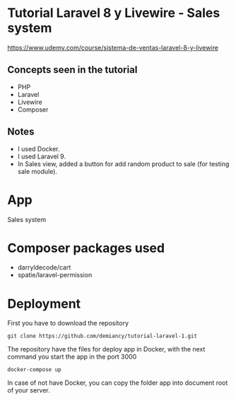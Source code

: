 # Tutorial Laravel 8 y Livewire - Sales system

https://www.udemy.com/course/sistema-de-ventas-laravel-8-y-livewire

## Concepts seen in the tutorial 
* PHP
* Laravel
* Livewire
* Composer

## Notes
* I used Docker.
* I used Laravel 9.
* In Sales view, added a button for add random product to sale (for testing sale module).

# App
Sales system

# Composer packages used
* darryldecode/cart
* spatie/laravel-permission

# Deployment

First you have to download the repository 

    git clone https://github.com/demiancy/tutorial-laravel-1.git

The repository have the files for deploy app in Docker, with the next command you start the app in the port 3000

    docker-compose up

In case of not have Docker, you can copy the folder app into document root of your server.
